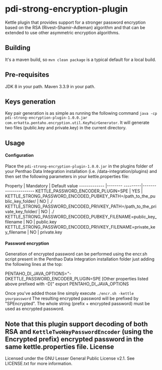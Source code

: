 # pdi-strong-encryption-plugin
Kettle plugin that provides support for a stronger password encryption based on the RSA (Rivest–Shamir–Adleman) algorithm and that can be extended to use other asymmetric encryption algorithms.

Building
--------
It's a maven build, so `mvn clean package` is a typical default for a local build.

Pre-requisites
---------------
JDK 8 in your path.
Maven 3.3.9 in your path.

Keys generation
---------------
Key pair generation is as simple as running the following command `java -cp pdi-strong-encryption-plugin-1.0.0.jar com.erkatta.pentaho.encryption.util.KeyPairGenerator`.
It will generate two files (public.key and private.key) in the current directory.

Usage
-----
#### Configuration
Place the `pdi-strong-encryption-plugin-1.0.0.jar` in the plugins folder of your Penthao Data Integration installation (i.e. /data-integration/plugins) and then set the following parameters in your kettle.properties file:

Property | Mandatory | Default value
------------- |-------- ---------|----------------------
KETTLE_PASSWORD_ENCODER_PLUGIN=SPE | YES |
KETTLE_STRONG_PASSWORD_ENCODED_PUBKEY_PATH=/path_to_the_public_key_folder/ | NO | ./
KETTLE_STRONG_PASSWORD_ENCODED_PRIVKEY_PATH=/path_to_the_private_key_folder/ | NO | ./
KETTLE_STRONG_PASSWORD_ENCODED_PUBKEY_FILENAME=public_key_filename | NO | public.key
KETTLE_STRONG_PASSWORD_ENCODED_PRIVKEY_FILENAME=private_key_filename | NO | private.key

#### Password encryption
Generation of encrypted password can be performed using the encr.sh script present in the Penthao Data Integration installation folder just adding the following lines at the top:
>
PENTAHO_DI_JAVA_OPTIONS="-DKETTLE_PASSWORD_ENCODER_PLUGIN=SPE [Other properties listed above prefixed with -D]"
export PENTAHO_DI_JAVA_OPTIONS

Once you've added those line simply execute `./encr.sh -kettle yourpassword`
The resulting encrypted password will be prefixed by "SPEncrypted". The whole string (prefix + encrypted password) must be used as encrypted password.

Note that this plugin support decoding of both RSA and `KettleTwoWayPasswordEncoder` (using the Encrypted prefix) encrypted password in the same kettle.properties file.
License
-------
Licensed under the GNU Lesser General Public License v2.1. See LICENSE.txt for more information.

